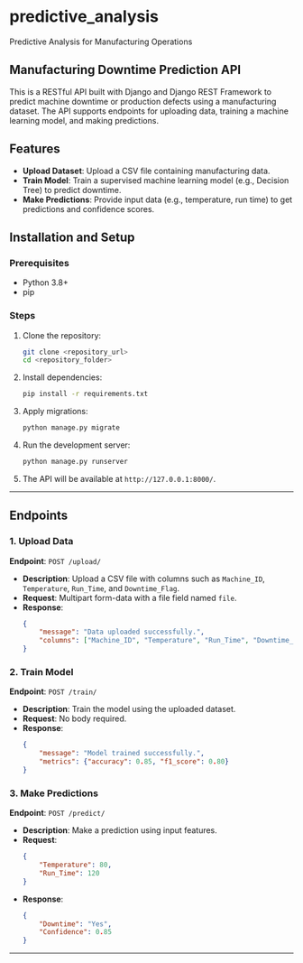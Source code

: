 # predictive_analysis
Predictive Analysis for Manufacturing Operations

## Manufacturing Downtime Prediction API

This is a RESTful API built with Django and Django REST Framework to predict machine downtime or production defects using a manufacturing dataset. The API supports endpoints for uploading data, training a machine learning model, and making predictions.

## Features

- **Upload Dataset**: Upload a CSV file containing manufacturing data.
- **Train Model**: Train a supervised machine learning model (e.g., Decision Tree) to predict downtime.
- **Make Predictions**: Provide input data (e.g., temperature, run time) to get predictions and confidence scores.

## Installation and Setup

### Prerequisites

- Python 3.8+
- pip

### Steps

1. Clone the repository:
   ```bash
   git clone <repository_url>
   cd <repository_folder>
   ```

2. Install dependencies:
   ```bash
   pip install -r requirements.txt
   ```

3. Apply migrations:
   ```bash
   python manage.py migrate
   ```

4. Run the development server:
   ```bash
   python manage.py runserver
   ```

5. The API will be available at `http://127.0.0.1:8000/`.

---

## Endpoints

### 1. **Upload Data**

**Endpoint**: `POST /upload/`

- **Description**: Upload a CSV file with columns such as `Machine_ID`, `Temperature`, `Run_Time`, and `Downtime_Flag`.
- **Request**: Multipart form-data with a file field named `file`.
- **Response**:
  ```json
  {
      "message": "Data uploaded successfully.",
      "columns": ["Machine_ID", "Temperature", "Run_Time", "Downtime_Flag"]
  }
  ```

### 2. **Train Model**

**Endpoint**: `POST /train/`

- **Description**: Train the model using the uploaded dataset.
- **Request**: No body required.
- **Response**:
  ```json
  {
      "message": "Model trained successfully.",
      "metrics": {"accuracy": 0.85, "f1_score": 0.80}
  }
  ```

### 3. **Make Predictions**

**Endpoint**: `POST /predict/`

- **Description**: Make a prediction using input features.
- **Request**:
  ```json
  {
      "Temperature": 80,
      "Run_Time": 120
  }
  ```
- **Response**:
  ```json
  {
      "Downtime": "Yes",
      "Confidence": 0.85
  }
  ```

---
